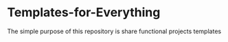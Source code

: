 # Templates-for-Everything
The simple purpose of this repository is share functional projects templates 
